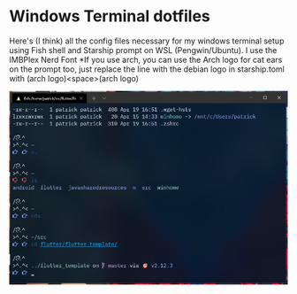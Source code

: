# Windows Terminal dotfiles
Here's (I think) all the config files necessary for my windows terminal setup using Fish shell and Starship prompt on WSL (Pengwin/Ubuntu).
I use the IMBPlex Nerd Font
*If you use arch, you can use the Arch logo for cat ears on the prompt too, just replace the line with the debian logo in starship.toml with (arch logo)\<space\>(arch logo)

![screenshot](https://github.com/PatrickWulfe/windows_terminal_dotfiles/blob/master/Capture.PNG?raw=true)
